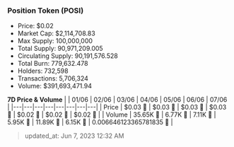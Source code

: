 
  ### Position Token (POSI)
  - Price: $0.02
  - Market Cap: $2,114,708.83
  - Max Supply: 100,000,000
  - Total Supply: 90,971,209.005
  - Circulating Supply: 90,191,576.528
  - Total Burn: 779,632.478
  - Holders: 732,598
  - Transactions: 5,706,324
  - Volume: $391,693,471.94

  **7D Price & Volume**
  | | 01&#x2F;06 | 02&#x2F;06 | 03&#x2F;06 | 04&#x2F;06 | 05&#x2F;06 | 06&#x2F;06 | 07&#x2F;06 |
  |---|---|---|---|---|---|---|---|
  | Price | $0.03 🔻 | $0.03 🚀 | $0.03 🚀 | $0.03 🔻 | $0.02 🔻 | $0.02 🔻 | $0.02 🔻 |
  | Volume | 35.65K 🚀 | 6.77K 🔻 | 7.11K 🚀 | 5.95K 🔻 | 11.89K 🚀 | 6.15K 🔻 | 0.006646123365781835 🔻 |

  > updated_at: Jun 7, 2023 12:32 AM
